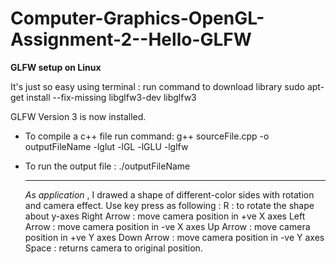 # Computer-Graphics-OpenGL-Assignment-2--Hello-GLFW
**GLFW setup on Linux**


It's just so easy using terminal : run command to download library 
sudo apt-get install --fix-missing  libglfw3-dev libglfw3

GLFW Version 3 is now installed.

- To compile a c++ file run command:
          g++  sourceFile.cpp -o outputFileName -lglut -lGL -lGLU -lglfw
         
- To run the output file :
          ./outputFileName 
          
  ----------------------------------------------------------------
  *As application* , I drawed a shape of different-color sides with rotation and camera effect.
  Use key press as following :
  R : to rotate the shape about y-axes
  Right Arrow : move camera position in +ve X axes
  Left Arrow : move camera position in -ve X axes
  Up Arrow : move camera position in +ve Y axes
  Down Arrow : move camera position in -ve Y axes
  Space : returns camera  to original position.
 
 
 
 

